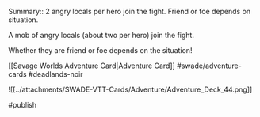 Summary:: 2 angry locals per hero join the fight. Friend or foe depends on situation.

A mob of angry locals (about two per hero) join the fight.

Whether they are friend or foe depends on the situation!

[[Savage Worlds Adventure Card|Adventure Card]] #swade/adventure-cards #deadlands-noir 

![[../attachments/SWADE-VTT-Cards/Adventure/Adventure_Deck_44.png]]

#publish 
